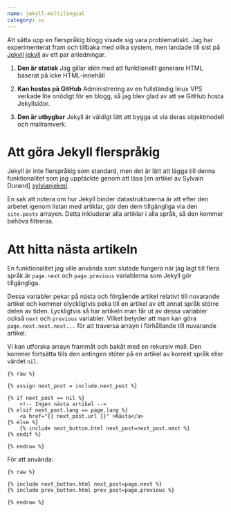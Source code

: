 ```yaml
---
name: jekyll-multilingual
category: sv
---
```


Att sätta upp en flerspråkig blogg visade sig vara problematiskt. Jag har
experimenterat fram och tillbaka med olika system, men landade till sist på
[Jekyll] [jekyll] av ett par anledningar.

1. **Den är statisk**
	Jag gillar idén med att funktionellt generare HTML
baserat på icke HTML-innehåll

2. **Kan hostas på GitHub**
	Administrering av en fullständig linux VPS verkade lite onödigt för en
blogg, så jag blev glad av att se GitHub hosta Jekyllsidor.

3. **Den är utbygbar**
	Jekyll är väldigt lätt att bygga ut via deras objektmodell och mallramverk.

Att göra Jekyll flerspråkig
===========================

Jekyll är inte flerspråkig som standard, men det är lätt att lägga till denna
funktionalitet som jag upptäckte genom att läsa [en artikel av Sylvain Durand]
[sylvianjekml].

En sak att notera om hur Jekyll binder datastrukturerna är att efter den arbetet
igenom listan med artiklar, gör den dem tillgängliga via den
`site.posts` arrayen. Detta inkluderar alla artiklar i alla språk, så den kommer
behöva filtreras.


Att hitta nästa artikeln
========================

En funktionalitet jag ville använda som slutade fungera när jag lagt till flera
språk är `page.next` och `page.previous` variablerna som Jekyll gör tillgängliga.

Dessa variabler pekar på nästa och förgående artikel relativt till nuvarande
artikel och kommer olyckligtvis peka till en artikel av ett annat språk större
delen av tiden. Lyckligtvis så har artikeln man får ut av dessa variabler också
`next` och `previous` variabler. Vilket betyder att man kan göra
`page.next.next.next...` för att traversa arrayn i förhållande till nuvarande
artikel.

Vi kan utforska arrayn frammåt och bakåt med en rekursiv mall. Den kommer fortsätta tills den antingen stöter på en artikel av korrekt språk eller värdet `nil`.

```liquid
{% raw %}

{% assign next_post = include.next_post %}

{% if next_post == nil %}
	<!-- Ingen nästa artikel -->
{% elsif next_post.lang == page.lang %}
	<a href="{{ next_post.url }}" >Nästa</a>
{% else %}
	{% include next_button.html next_post=next_post.next %}
{% endif %}

{% endraw %}
```

För att använda:

```liquid
{% raw %}

{% include next_button.html next_post=page.next %}
{% include prev_button.html prev_post=page.previous %}

{% endraw %}
```


[jekyll]: http://jekyllrb.com
[sylvianjekml]: http://sylvaindurand.org/making-jekyll-multilingual/
